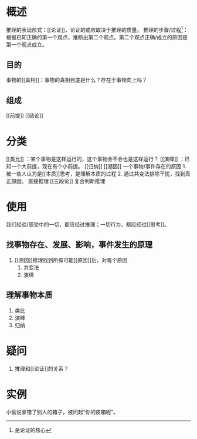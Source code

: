 # 概述
推理的表现形式：[[论证]]，论证的成败取决于推理的质量。
推理的步骤/过程[^1]：根据已知正确的第一个观点，推断出第二个观点。第二个观点正确/成立的原因是第一个观点成立。
## 目的
事物的[[真相]]：事物的真相到底是什么？存在于事物向上吗？
## 组成
[[前提]]
[[结论]] 
# 分类
[[类比]] ：某个事物是这样运行的，这个事物会不会也是这样运行？
[[演绎]] ：已知一个大前提，现在有个小前提。
[[归纳]] 
[[溯因]] 一个事物/事件存在的原因
	1. 被一些人认为是[[本质]]思考，是理解本质的过程
	2. 通过共变法排除干扰，找到真正原因。
直接推理
[[三段论]] 
复合判断推理
# 使用
我们经验/感受中的一切，都应经过推理；一切行为，都应经过[[思考]]。
## 找事物存在、发展、影响，事件发生的原理
1. [[溯因]]推理找到所有可能[[原因]]后，对每个原因
	1. 共变法
	2. 演绎

## 理解事物本质
1. 类比
2. 演绎
3. 归纳

# 疑问
1. 推理和[[论证]]的关系？

# 实例
小偷说拿错了别人的箱子，被问起“你的皮箱呢”。

[^1]: 是论证的核心